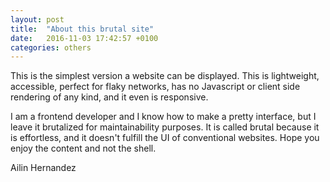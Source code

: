 ```yaml
---
layout: post
title:  "About this brutal site"
date:   2016-11-03 17:42:57 +0100
categories: others
---
```


<p>
This is the simplest version a website can be displayed. This is lightweight, accessible, perfect for flaky networks,
has no Javascript or client side rendering of any kind, and it even is responsive.
</p>

<p>
I am a frontend developer and I know how to make a pretty interface, but I leave it brutalized for maintainability purposes.
It is called brutal because it is effortless, and it doesn't fulfill the UI of conventional websites. Hope you enjoy
the content and not the shell.
</p>

<p>
Ailin Hernandez
</p>

